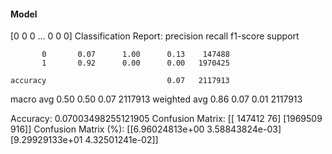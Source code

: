 #### Model
[0 0 0 ... 0 0 0]
Classification Report:
              precision    recall  f1-score   support

           0       0.07      1.00      0.13    147488
           1       0.92      0.00      0.00   1970425

    accuracy                           0.07   2117913
   macro avg       0.50      0.50      0.07   2117913
weighted avg       0.86      0.07      0.01   2117913

Accuracy: 0.07003498255121905
Confusion Matrix:
[[ 147412      76]
 [1969509     916]]
Confusion Matrix (%):
[[6.96024813e+00 3.58843824e-03]
 [9.29929133e+01 4.32501241e-02]]
